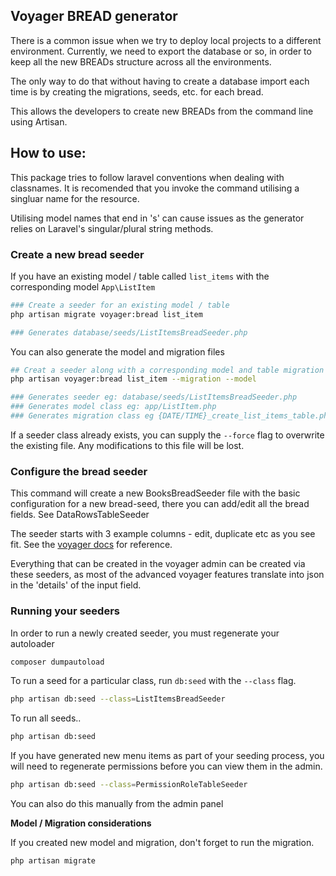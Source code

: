 
## Voyager BREAD generator

There is a common issue when we try to deploy local projects to a different environment. Currently, we need to export the database or so, in order to keep all the new BREADs structure across all the environments.

The only way to do that without having to create a database import each time is by creating the migrations, seeds, etc. for each bread.

This allows the developers to create new BREADs from the command line using Artisan.

## How to use:

This package tries to follow laravel conventions when dealing with classnames. It is recomended that you invoke the command utilising a singluar name for the resource. 

Utilising model names that end in 's' can cause issues as the generator relies on Laravel's singular/plural string methods.


### Create a new bread seeder
If you have an existing model / table called `list_items` with the corresponding model `App\ListItem`

```bash
### Create a seeder for an existing model / table
php artisan migrate voyager:bread list_item

### Generates database/seeds/ListItemsBreadSeeder.php
```

You can also generate the model and migration files

```bash
## Creat a seeder along with a corresponding model and table migration
php artisan voyager:bread list_item --migration --model

### Generates seeder eg: database/seeds/ListItemsBreadSeeder.php
### Generates model class eg: app/ListItem.php
### Generates migration class eg {DATE/TIME}_create_list_items_table.php
```

If a seeder class already exists, you can supply the `--force` flag to overwrite the existing file. Any modifications to this file will be lost.

### Configure the bread seeder
This command will create a new BooksBreadSeeder file with the basic configuration for a new bread-seed, there you can add/edit all the bread fields. See DataRowsTableSeeder

The seeder starts with 3 example columns - edit, duplicate etc as you see fit. See the [voyager docs](https://voyager.readme.io/docs/bread) for reference.

Everything that can be created in the voyager admin can be created via these seeders, as most of the advanced voyager features translate into json in the 'details' of the input field.

### Running your seeders

In order to run a newly created seeder, you must regenerate your autoloader

```bash
composer dumpautoload
```

To run a seed for a particular class, run `db:seed` with the `--class` flag.

```bash
php artisan db:seed --class=ListItemsBreadSeeder
```

To run all seeds..

```bash
php artisan db:seed
```

If you have generated new menu items as part of your seeding process, you will need to regenerate permissions before you can view them in the admin.

```bash
php artisan db:seed --class=PermissionRoleTableSeeder
```

You can also do this manually from the admin panel

**Model / Migration considerations**


If you created new model and migration, don't forget to run the migration.

```bash
php artisan migrate
```

